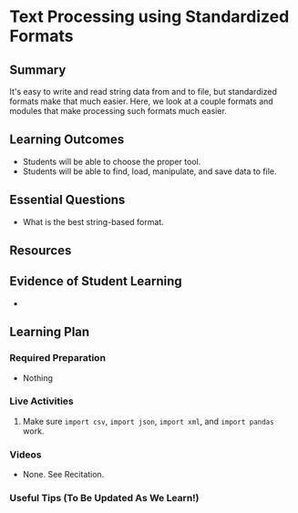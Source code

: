<!--
This "lecture" or "lesson" template is adapted from the one provided here:
 http://www.buffalo.edu/ubcei/enhance/teaching/lesson-planning.html
Although the page produced from this is learner-facing, some of the
lesson plan structure
-->

# Text Processing using Standardized Formats

## Summary

<!--
Short description of the lesson.
-->

It's easy to write and read string data from and to file, but standardized
formats make that much easier.  Here, we look at a couple formats and
modules that make processing such formats much easier.



<!--
********* STAGE 1 - DESIRED RESULTS ********************************************
-->

## Learning Outcomes

<!--
      What course goals or outcomes will this lesson address?
-->

 - Students will be able to choose the proper tool.
 - Students will be able to find, load, manipulate, and save
   data to file.


## Essential Questions

<!--
      What question(s) will your students be able to answer by the end of
      instruction?
-->

 - What is the best string-based format.

## Resources

<!--
      What resources can be made available to your student to support their
      active learning?
      What formats are best suited to complement your course material?
-->




<!--
********* STAGE 2 - ASSESSMENT EVIDENCE ****************************************
-->

##  Evidence of Student Learning

<!--
      How will you assess students’ prior knowledge?
      What criteria will be used to assess student performance?
      What evidence will be collected to demonstrate achievement?
      How will students reflect and self-assess their learning?
-->

  -  

<!--
********* STAGE 3 - LEARNING PLAN ****************************************
-->


## Learning Plan

<!--
List the steps in chronological order to create a timeline of what
will occur in your lesson.

Consider how each of the components below will be included in your
lesson if applicable:

   - Anticipatory Sets/Hooks
       * How will you introduce the material and capture their attention?
   - Teacher Modeling
       * What instructional content and techniques will be incorporated
         into this lesson?
   - Guided Practice
       * How will you scaffold information for your students?
       * How will collaborative learning be used?
   - Learning Activities
       * How will students actively engage with the material?
       * How will students work towards achievement of the learning outcomes?
   - Independent Practice
       * How will students show evidence of learning?
   - Reflection
       * What have you learned about your teaching and content covered in this unit?
       * What changes or adjustments could you make?
       * What were the strongest features of your unit?
       * What are your overall reflections in the course to this point?
   - Conclusion and Preview
       * What should students take away from this lesson?
       * What will happen next? Why?
-->

### Required Preparation

  - Nothing

### Live Activities

  1. Make sure `import csv`, `import json`,  `import xml`, and `import pandas` work.

### Videos

- None.  See Recitation.

### Useful Tips (To Be Updated As We Learn!)


<!--  

NOTES  




-->
